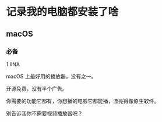 # 记录我的电脑都安装了啥

## macOS 

### 必备

1.IINA

macOS 上最好用的播放器，没有之一。

开源免费，没有半个广告。

你需要的功能它都有，你想播的电影它都能播，漂亮得像原生软件。

别告诉我你不需要视频播放器吧？

